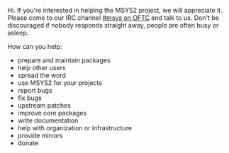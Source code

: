 Hi. If you're interested in helping the MSYS2 project, we will appreciate it. Please come to our IRC channel [#msys on OFTC](irc://irc.oftc.net:6667/msys2) and talk to us. Don't be discouraged if nobody responds straight away, people are often busy or asleep.

How can you help:
- prepare and maintain packages
- help other users
- spread the word
- use MSYS2 for your projects
- report bugs
- fix bugs
- upstream patches
- improve core packages
- write documentation
- help with organization or infrastructure
- provide mirrors
- donate
